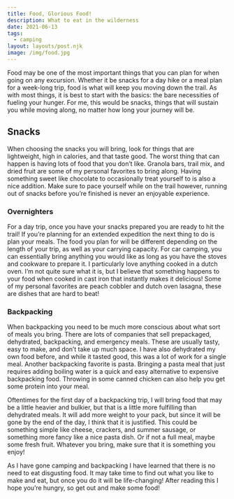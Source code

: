 ```yaml
---
title: Food, Glorious Food!
description: What to eat in the wilderness
date: 2021-06-13
tags:
  - camping
layout: layouts/post.njk
image: /img/food.jpg
---
```


Food may be one of the most important things that you can plan for when going on any excursion. Whether it be snacks for a day hike or a meal plan for a week-long trip, food is what will keep you moving down the trail. As with most things, it is best to start with the basics: the bare necessities of fueling your hunger. For me, this would be snacks, things that will sustain you while moving along, no matter how long your journey will be. 

## Snacks

When choosing the snacks you will bring, look for things that are lightweight, high in calories, and that taste good. The worst thing that can happen is having lots of food that you don’t like.  Granola bars, trail mix, and dried fruit are some of my personal favorites to bring along. Having something sweet like chocolate to occasionally treat yourself to is also a nice addition. Make sure to pace yourself while on the trail however, running out of snacks before you’re finished is never an enjoyable experience. 

### Overnighters
For a day trip, once you have your snacks prepared you are ready to hit the trail!  If you’re planning for an extended expedition the next thing to do is plan your meals. The food you plan for will be different depending on the length of your trip, as well as your carrying capacity. For car camping, you can essentially bring anything you would like as long as you have the stoves and cookware to prepare it. I particularly love anything cooked in a dutch oven. I’m not quite sure what it is, but I believe that something happens to your food when cooked in cast iron that instantly makes it delicious! Some of my personal favorites are peach cobbler and dutch oven lasagna, these are dishes that are hard to beat!

### Backpacking

When backpacking you need to be much more conscious about what sort of meals you bring. There are lots of companies that sell prepackaged, dehydrated, backpacking, and emergency meals. These are usually tasty, easy to make, and don’t take up much space. I have also dehydrated my own food before, and while it tasted good, this was a lot of work for a single meal. Another backpacking favorite is pasta. Bringing a pasta meal that just requires adding boiling water is a quick and easy alternative to expensive backpacking food. Throwing in some canned chicken can also help you get some protein into your meal.

Oftentimes for the first day of a backpacking trip, I will bring food that may be a little heavier and bulkier, but that is a little more fulfilling than dehydrated meals. It will add more weight to your pack, but since it will be gone by the end of the day, I think that it is justified. This could be something simple like cheese, crackers, and summer sausage, or something more fancy like a nice pasta dish. Or if not a full meal, maybe some fresh fruit. Whatever you bring, make sure that it is something you enjoy!


As I have gone camping and backpacking I have learned that there is no need to eat disgusting food. It may take time to find out what you like to make and eat, but once you do it will be life-changing! After reading this I hope you’re hungry, so get out and make some food!